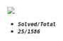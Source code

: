 ![](https://raw.githubusercontent.com/Ma63d/leetcode-spider/master/img/site-logo.png)

*  _**`Solved/Total`**_    
* _**`25/1586`**_
